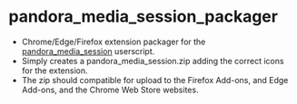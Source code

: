 # pandora_media_session_packager
- Chrome/Edge/Firefox extension packager for the [pandora_media_session](https://github.com/snaphat/pandora_media_session) userscript.
- Simply creates a pandora_media_session.zip adding the correct icons for the extension.
- The zip should compatible for upload to the Firefox Add-ons, and Edge Add-ons, and the Chrome Web Store websites.
